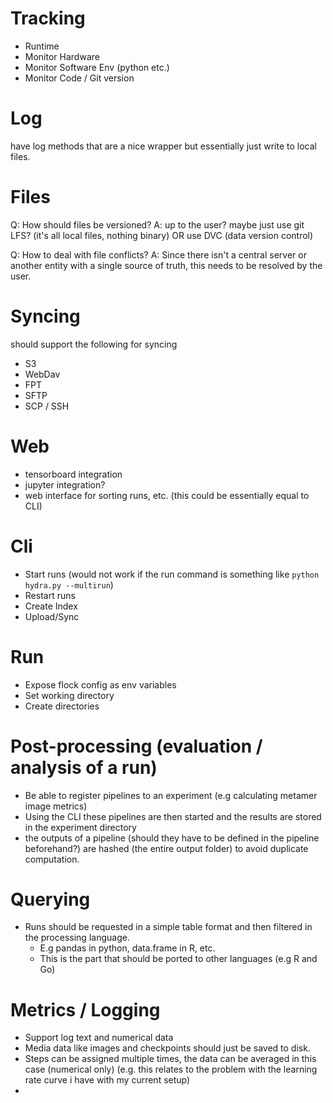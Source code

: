 # Tracking

- Runtime
- Monitor Hardware
- Monitor Software Env (python etc.)
- Monitor Code / Git version

# Log

have log methods that are a nice wrapper but essentially just write to local files.

# Files

Q: How should files be versioned?
A: up to the user? maybe just use git LFS? (it's all local files, nothing binary) OR use DVC (data version control)

Q: How to deal with file conflicts?
A: Since there isn't a central server or another entity with a single source of truth, this needs to be resolved by the
user.

# Syncing

should support the following for syncing

- S3
- WebDav
- FPT
- SFTP
- SCP / SSH

# Web

- tensorboard integration
- jupyter integration?
- web interface for sorting runs, etc. (this could be essentially equal to CLI)

# Cli

- Start runs (would not work if the run command is something like `python hydra.py --multirun`)
- Restart runs
- Create Index
- Upload/Sync

# Run

- Expose flock config as env variables
- Set working directory
- Create directories

# Post-processing (evaluation / analysis of a run)

- Be able to register pipelines to an experiment (e.g calculating metamer image metrics)
- Using the CLI these pipelines are then started and the results are stored in the experiment directory
- the outputs of a pipeline (should they have to be defined in the pipeline beforehand?) are hashed (the entire output
  folder) to avoid duplicate computation.

# Querying

- Runs should be requested in a simple table format and then filtered in the processing language.
    - E.g pandas in python, data.frame in R, etc.
    - This is the part that should be ported to other languages (e.g R and Go)

# Metrics / Logging

- Support log text and numerical data
- Media data like images and checkpoints should just be saved to disk.
- Steps can be assigned multiple times, the data can be averaged in this case (numerical only) (e.g. this relates to the
  problem with the learning rate curve i have with my current setup)
- 